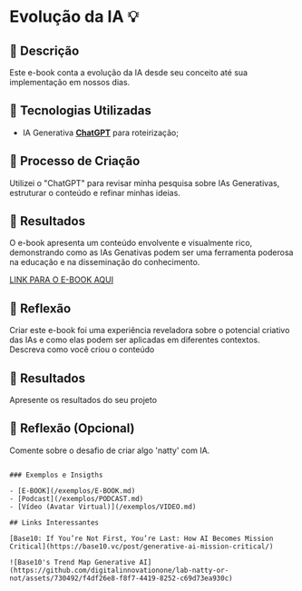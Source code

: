 # Evolução da IA 💡

## 📒 Descrição
Este e-book conta a evolução da IA desde seu conceito até sua implementação em nossos dias.

## 🤖 Tecnologias Utilizadas
- IA Generativa **[ChatGPT](https://chat.openai.com)** para roteirização;


## 🧐 Processo de Criação
Utilizei o "ChatGPT" para revisar minha pesquisa sobre IAs Generativas, estruturar o conteúdo e refinar minhas ideias. 

## 🚀 Resultados
O e-book apresenta um conteúdo envolvente e visualmente rico, demonstrando como as IAs Genativas podem ser uma ferramenta poderosa na educação e na disseminação do conhecimento.

[LINK PARA O E-BOOK AQUI](https://chatgpt.com/share/badd0b6c-d2d8-4e1b-b626-f0233dc10432)

## 💭 Reflexão
Criar este e-book foi uma experiência reveladora sobre o potencial criativo das IAs e como elas podem ser aplicadas em diferentes contextos.
Descreva como você criou o conteúdo

## 🚀 Resultados
Apresente os resultados do seu projeto

## 💭 Reflexão (Opcional)
Comente sobre o desafio de criar algo 'natty' com IA.
```

### Exemplos e Insigths

- [E-BOOK](/exemplos/E-BOOK.md)
- [Podcast](/exemplos/PODCAST.md)
- [Vídeo (Avatar Virtual)](/exemplos/VIDEO.md)

## Links Interessantes

[Base10: If You’re Not First, You’re Last: How AI Becomes Mission Critical](https://base10.vc/post/generative-ai-mission-critical/)

![Base10's Trend Map Generative AI](https://github.com/digitalinnovationone/lab-natty-or-not/assets/730492/f4df26e8-f8f7-4419-8252-c69d73ea930c)
